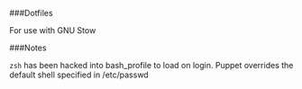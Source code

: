###Dotfiles

For use with GNU Stow

###Notes

```zsh``` has been hacked into bash_profile to load on login. Puppet overrides the default shell specified in /etc/passwd
